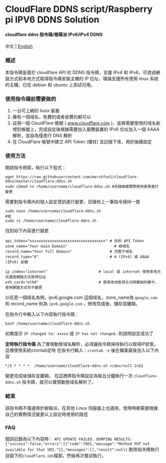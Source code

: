 # CloudFlare DDNS script/Raspberry pi IPV6 DDNS Solution 

#### cloudflare ddns 指令碼/樹莓派 IPv6/IPv4 DDNS

中文 | [English](/README-EN.md)

### 概述
本指令碼是基於 cloudflare API 的 DDNS 指令碼，支援 IPv4 和 IPv6，可透過網路方式和本地方式取得指令碼安裝主機的 IP 位址，理論支援所有使用 linux 系統的主機，已在 debian 和 ubuntu 上測試可用。

### 使用指令碼前需要做的
1. 一台可上網的 liunx 裝置
2. 擁有一個域名，免費的或者收費的都可以
3. 註冊一個 CloudFlare 帳號 ( www.cloudflare.com )，並將需要使用的域名新增到帳號上，完成設定後根據需要加入服務裝置的 IPv6 位址加入一個 AAAA 解析，並設為僅進行 DNS 解析
4. 在 CloudFlare 帳號中建立 API Token (權杖) 並記錄下來，用於後續設定

### 使用方法
開啟指令視窗，執行以下程式：
```shell
wget https://raw.githubusercontent.com/marchfun1/cloudflare-ddns/master/cloudflare-ddns.sh
sudo chmod +x /home/username/cloudflare-ddns.sh #目錄根據實際使用者等進行變更
```
需要對指令碼內的個人設定資訊進行變更，目錄和上一筆指令保持一致
```shell
sudo nano /home/username/cloudflare-ddns.sh
#或
sudo vi /home/username/cloudflare-ddns.sh
```
找到如下內容進行變更
```shell
api_token="xxxxxxxxxxxxxxxxxxxxxxxxxxxxxxxxxx" # 你的 API Token
zone_name="Your main Domain"           		     # 根域名
record_name="Your full Domain"                 # 完整子域名
record_type="A"                                # A (IPv4) 或 AAAA (IPv6) 紀錄

ip_index="internet"                       # local 或 internet 使用本地方式還是網路方式取得位址
eth_card="eth0"                           # 使用本地取得方式時繫結的網卡，使用網路方式可不變更
```
以任意一個域名為例，ipv6.google.com 這個域名，zone_name為 `google.com` 和 record_name 則為 `ipv6.google.com` ，修改完成後，儲存並離開。

在指令行中輸入以下內容執行指令碼：
```shell
bash /home/username/cloudflare-ddns.sh
```
如果提示 `IP changed to: xxxxx` 或 `IP has not changed.` 則說明設定成功了

**定時執行指令碼**
為了實現動態域名解析，必須讓指令碼保持執行以取得IP狀態，這裡使用系統crontab定時
在指令行輸入：`crontab -e` 後在檔案最後加入以下內容
```shell
*/5 * * * *  /home/username/cloudflare-ddns.sh >/dev/null 2>&1
```
變更完成後儲存並離開。
在這裡將指令碼設定為每五分鐘執行一次 `cloudflare-ddns.sh` 指令碼，就可以實現動態域名解析了。

### 結束
該指令碼不僅適用於樹莓派，在其他 Linux 伺服器上也適用，使用時都需要根據自己的實際情況變更以上設定時使用的路徑

### FAQ
錯誤記錄為以下內容時：
`API UPDATE FAILED. DUMPING RESULTS:`
`{"success":false,"errors":[{"code":7001,"message":"Method PUT not available for that URI."}],"messages":[],"result":null}`
刪除指令碼執行目錄下的`cloudflare.ids`檔案，然後再次嘗試執行。
